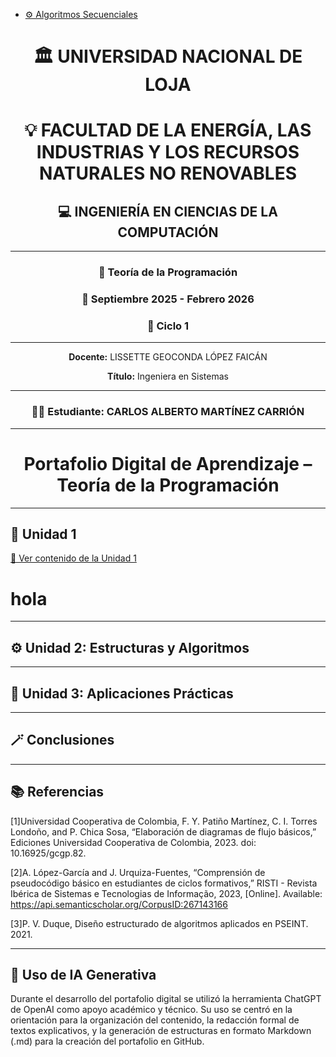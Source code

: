 - [⚙️ Algoritmos Secuenciales](#Conclusiones)


<div align="center">

<h1>🏛️ UNIVERSIDAD NACIONAL DE LOJA</h1>
<h1>💡 FACULTAD DE LA ENERGÍA, LAS INDUSTRIAS Y LOS RECURSOS NATURALES NO RENOVABLES</h1>
<h2>💻 INGENIERÍA EN CIENCIAS DE LA COMPUTACIÓN</h2>

<hr>

<h3>📘 Teoría de la Programación</h2>
<h3>📅 Septiembre 2025 - Febrero 2026</h3>
<h3>🧩 Ciclo 1</h3>

<hr>


<p><b>Docente:</b> LISSETTE GEOCONDA LÓPEZ FAICÁN</p>
<p><b>Título:</b> Ingeniera en Sistemas</p>

<hr>

<h3>👨‍🎓 Estudiante: CARLOS ALBERTO MARTÍNEZ CARRIÓN</h3>

<hr>

<h1>Portafolio Digital de Aprendizaje – Teoría de la
Programación</h1>

</div>

---



## 🧩 Unidad 1
[🔗 Ver contenido de la Unidad 1](Unidad1.md)

# hola
---

## ⚙️ Unidad 2: Estructuras y Algoritmos  

---

## 🧠 Unidad 3: Aplicaciones Prácticas  

---

## 🪄 Conclusiones  

---

## 📚 Referencias  

[1]Universidad Cooperativa de Colombia, F. Y. Patiño Martínez, C. I. Torres Londoño, and P. Chica Sosa, “Elaboración de diagramas de flujo básicos,” Ediciones Universidad Cooperativa de Colombia, 2023. doi: 10.16925/gcgp.82.

[2]A. López-García and J. Urquiza-Fuentes, “Comprensión de pseudocódigo básico en estudiantes de ciclos formativos,” RISTI - Revista Ibérica de Sistemas e Tecnologias de Informação, 2023, [Online]. Available: https://api.semanticscholar.org/CorpusID:267143166

[3]P. V. Duque, Diseño estructurado de algoritmos aplicados en PSEINT. 2021.
  

---

## 🤖 Uso de IA Generativa  

Durante el desarrollo del portafolio digital se utilizó la herramienta ChatGPT de OpenAI como apoyo académico y técnico.
Su uso se centró en la orientación para la organización del contenido, la redacción formal de textos explicativos, y la generación de estructuras en formato Markdown (.md) para la creación del portafolio en GitHub.
